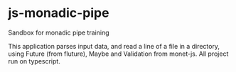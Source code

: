# js-monadic-pipe
Sandbox for monadic pipe training

This application parses input data, and read a line of a file in a directory, using Future (from fluture), Maybe and Validation from monet-js.
All project run on typescript.
